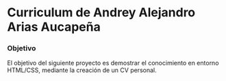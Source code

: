 # Curriculum de Andrey Alejandro Arias Aucapeña
### Objetivo 
El objetivo del siguiente proyecto es demostrar el conocimiento en entorno HTML/CSS, mediante la creación de un CV personal.
